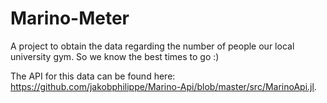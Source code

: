 # Marino-Meter
A project to obtain the data regarding the number of people our local university gym. So we know the best times to go :)

The API for this data can be found here: https://github.com/jakobphilippe/Marino-Api/blob/master/src/MarinoApi.jl.
